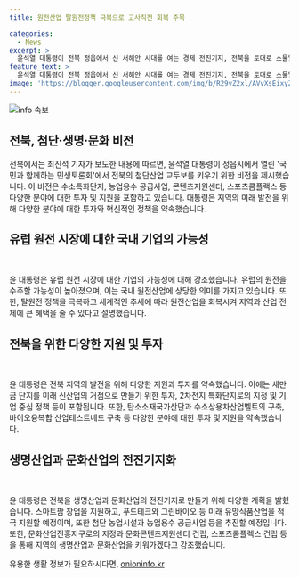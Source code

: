 ```yaml
---
title: 원전산업 탈원전정책 극복으로 고사직전 회복 주목

categories:
  - News
excerpt: >
  윤석열 대통령이 전북 정읍에서 신 서해안 시대를 여는 경제 전진기지, 전북을 토대로 스물일곱 번째 국민과 함께하는 민생토론회를 진행했습니다. 윤 대통령은 첨단산업, 생명산업, 그리고 문화를 비전으로 전북을 대한민국의 첨단산업 교두보로 키워야 한다고 강조했습니다. 또한 2500억원의 수소특화단지와 4500억원의 농업용수 공급사업 등을 추진하여 전북의 발전을 약속했습니다. 또한 문화 분야에서 180억원의 콘텐츠지원센터와 400억원의 스포츠콤플랙스 건립을 통해 전북을 새로운 문화산업전진기지로 만들겠다고 밝혔습니다.
feature_text: >
  윤석열 대통령이 전북 정읍에서 신 서해안 시대를 여는 경제 전진기지, 전북을 토대로 스물일곱 번째 국민과 함께하는 민생토론회를 진행했습니다. 윤 대통령은 첨단산업, 생명산업, 그리고 문화를 비전으로 전북을 대한민국의 첨단산업 교두보로 키워야 한다고 강조했습니다. 또한 2500억원의 수소특화단지와 4500억원의 농업용수 공급사업 등을 추진하여 전북의 발전을 약속했습니다. 또한 문화 분야에서 180억원의 콘텐츠지원센터와 400억원의 스포츠콤플랙스 건립을 통해 전북을 새로운 문화산업전진기지로 만들겠다고 밝혔습니다.
image: 'https://blogger.googleusercontent.com/img/b/R29vZ2xl/AVvXsEixyZcFfHzMRdzZMjFBmAUKJYCLCGyLL1o632UiGVXcaFdKo_bkvkuCioo0uUKlGfBVcT3P84aROyZIXSBEx3Aw5nCQ3pTgDom1WDC4m8eifvWiAmWEEVb4x6G_l8C0QH225ldMjyaFvpxGEBGNO37VmDTDMHGhJPq73UglMfDca1-0aw/s1600/blogspot.png'
---
```


<p><img src="https://blogger.googleusercontent.com/img/b/R29vZ2xl/AVvXsEixyZcFfHzMRdzZMjFBmAUKJYCLCGyLL1o632UiGVXcaFdKo_bkvkuCioo0uUKlGfBVcT3P84aROyZIXSBEx3Aw5nCQ3pTgDom1WDC4m8eifvWiAmWEEVb4x6G_l8C0QH225ldMjyaFvpxGEBGNO37VmDTDMHGhJPq73UglMfDca1-0aw/s1600/blogspot.png" alt="info 속보" /></p>

<h2 data-ke-size="size26">전북, 첨단·생명·문화 비전</h2>

<p>전북에서는 최진석 기자가 보도한 내용에 따르면, 윤석열 대통령이 정읍시에서 열린 '국민과 함께하는 민생토론회'에서 전북의 첨단산업 교두보를 키우기 위한 비전을 제시했습니다. 이 비전은 수소특화단지, 농업용수 공급사업, 콘텐츠지원센터, 스포츠콤플랙스 등 다양한 분야에 대한 투자 및 지원을 포함하고 있습니다. 대통령은 지역의 미래 발전을 위해 다양한 분야에 대한 투자와 혁신적인 정책을 약속했습니다.</p>

<h2 data-ke-size="size26">유럽 원전 시장에 대한 국내 기업의 가능성</h2>

<p data-ke-size="size16">&nbsp;</p>

<p>윤 대통령은 유럽 원전 시장에 대한 기업의 가능성에 대해 강조했습니다. 유럽의 원전을 수주할 가능성이 높아졌으며, 이는 국내 원전산업에 상당한 의미를 가지고 있습니다. 또한, 탈원전 정책을 극복하고 세계적인 추세에 따라 원전산업을 회복시켜 지역과 산업 전체에 큰 혜택을 줄 수 있다고 설명했습니다.</p>

<h2 data-ke-size="size26">전북을 위한 다양한 지원 및 투자</h2>

<p data-ke-size="size16">&nbsp;</p>

<p>윤 대통령은 전북 지역의 발전을 위해 다양한 지원과 투자를 약속했습니다. 이에는 새만금 단지를 미래 신산업의 거점으로 만들기 위한 투자, 2차전지 특화단지로의 지정 및 기업 중심 정책 등이 포함됩니다. 또한, 탄소소재국가산단과 수소상용차산업벨트의 구축, 바이오융복합 산업테스트베드 구축 등 다양한 분야에 대한 투자 및 지원을 약속했습니다.</p>

<h2 data-ke-size="size26">생명산업과 문화산업의 전진기지화</h2>

<p data-ke-size="size16">&nbsp;</p>

<p>윤 대통령은 전북을 생명산업과 문화산업의 전진기지로 만들기 위해 다양한 계획을 밝혔습니다. 스마트팜 창업을 지원하고, 푸드테크와 그린바이오 등 미래 유망식품산업을 적극 지원할 예정이며, 또한 첨단 농업시설과 농업용수 공급사업 등을 추진할 예정입니다. 또한, 문화산업진흥지구로의 지정과 문화콘텐츠지원센터 건립, 스포츠콤플렉스 건립 등을 통해 지역의 생명산업과 문화산업을 키워가겠다고 강조했습니다.</p>
유용한 생활 정보가 필요하시다면, <a href="https://onioninfo.kr" rel="dofollow">onioninfo.kr</a>



